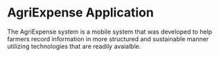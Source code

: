 AgriExpense Application
=======================
The AgriExpense system is a mobile system that was developed to help farmers record information in more structured and sustainable manner utilizing technologies that are readily avaialble.

